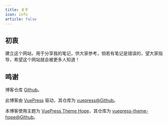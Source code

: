 ```yaml
---
title: 关于
icon: info
article: false
---
```


## 初衷

建立这个网站，用于分享我的笔记，供大家参考，倘若有笔记是错误的，望大家指导，希望这个网站就会被更多人知道！

## 鸣谢

博客仓库 [Github](https://github.com/Shuery-Shuai/Share_Life "Shuery-Shuai/Share_Life: 锐毅的生活记录分享馆。")。

此博客由 [VuePress](https://vuepress.vuejs.org/ "VuePress") 驱动，其仓库为 [vuepress@Github](https://github.com/vuejs/vuepress "vuejs/vuepress: 📝 Minimalistic Vue-powered static site generator")。

本博客使用主题为 [VuePress Theme Hope](https://vuepress-theme-hope.github.io/ "vuepress-theme-hope")，其仓库为 [vuepress-theme-hope@Github](https://github.com/vuepress-theme-hope/vuepress-theme-hope "vuepress-theme-hope/vuepress-theme-hope: A vuepress theme with tons of features✨")。
